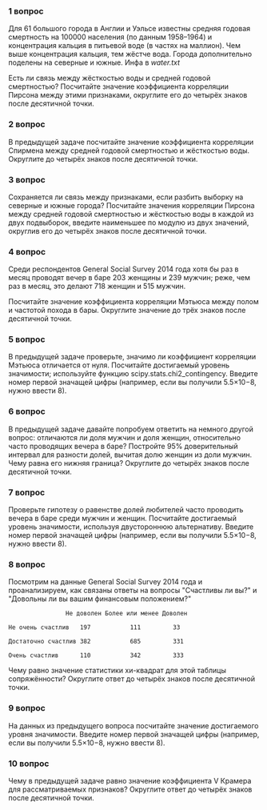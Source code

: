 ### 1 вопрос

Для 61 большого города в Англии и Уэльсе известны средняя годовая смертность на 100000 населения (по данным 1958–1964) и концентрация кальция в питьевой воде (в частях на маллион). Чем выше концентрация кальция, тем жёстче вода. Города дополнительно поделены на северные и южные. Инфа в *water.txt*

Есть ли связь между жёсткостью воды и средней годовой смертностью? Посчитайте значение коэффициента корреляции Пирсона между этими признаками, округлите его до четырёх знаков после десятичной точки.

### 2 вопрос
В предыдущей задаче посчитайте значение коэффициента корреляции Спирмена между средней годовой смертностью и жёсткостью воды. Округлите до четырёх знаков после десятичной точки.

### 3 вопрос
Сохраняется ли связь между признаками, если разбить выборку на северные и южные города? Посчитайте значения корреляции Пирсона между средней годовой смертностью и жёсткостью воды в каждой из двух подвыборок, введите наименьшее по модулю из двух значений, округлив его до четырёх знаков после десятичной точки.

### 4 вопрос
Среди респондентов General Social Survey 2014 года хотя бы раз в месяц проводят вечер в баре 203 женщины и 239 мужчин; реже, чем раз в месяц, это делают 718 женщин и 515 мужчин.

Посчитайте значение коэффициента корреляции Мэтьюса между полом и частотой похода в бары. Округлите значение до трёх знаков после десятичной точки.

### 5 вопрос
В предыдущей задаче проверьте, значимо ли коэффициент корреляции Мэтьюса отличается от нуля. Посчитайте достигаемый уровень значимости; используйте функцию scipy.stats.chi2_contingency. Введите номер первой значащей цифры (например, если вы получили 5.5×10−8, нужно ввести 8).

### 6 вопрос
В предыдущей задаче давайте попробуем ответить на немного другой вопрос: отличаются ли доля мужчин и доля женщин, относительно часто проводящих вечера в баре? Постройте 95% доверительный интервал для разности долей, вычитая долю женщин из доли мужчин. Чему равна его нижняя граница? Округлите до четырёх знаков после десятичной точки.

### 7 вопрос
Проверьте гипотезу о равенстве долей любителей часто проводить вечера в баре среди мужчин и женщин. Посчитайте достигаемый уровень значимости, используя двустороннюю альтернативу. Введите номер первой значащей цифры (например, если вы получили 5.5×10−8, нужно ввести 8).

### 8 вопрос
Посмотрим на данные General Social Survey 2014 года и проанализируем, как связаны ответы на вопросы "Счастливы ли вы?" и "Довольны ли вы вашим финансовым положением?"

                    Не доволен Более или менее Доволен

    Не очень счастлив   197           111         33

    Достаточно счастлив 382           685         331

    Очень счастлив      110           342         333

Чему равно значение статистики хи-квадрат для этой таблицы сопряжённости? Округлите ответ до четырёх знаков после десятичной точки.

### 9 вопрос
На данных из предыдущего вопроса посчитайте значение достигаемого уровня значимости. Введите номер первой значащей цифры (например, если вы получили 5.5×10−8, нужно ввести 8).

### 10 вопрос
Чему в предыдущей задаче равно значение коэффициента V Крамера для рассматриваемых признаков? Округлите ответ до четырёх знаков после десятичной точки.
